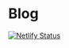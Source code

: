 # Blog

[![Netlify Status](https://api.netlify.com/api/v1/badges/7cc24534-0ac5-499a-8a2e-c19309601bff/deploy-status)](https://app.netlify.com/sites/waltlenu/deploys)
